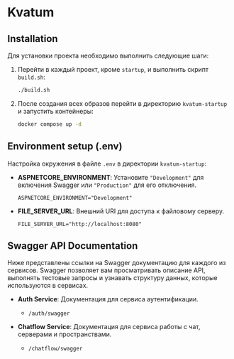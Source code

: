 # Kvatum

## Installation

Для установки проекта необходимо выполнить следующие шаги:

1. Перейти в каждый проект, кроме `startup`, и выполнить скрипт `build.sh`:
    ```bash
    ./build.sh
    ```

2. После создания всех образов перейти в директорию `kvatum-startup` и запустить контейнеры:
    ```bash
    docker compose up -d
    ```

## Environment setup (.env)

Настройка окружения в файле `.env` в директории `kvatum-startup`:

- **ASPNETCORE_ENVIRONMENT**: Установите `"Development"` для включения Swagger или `"Production"` для его отключения.
    ```plaintext
    ASPNETCORE_ENVIRONMENT="Development"
    ```

- **FILE_SERVER_URL**: Внешний URI для доступа к файловому серверу.
    ```plaintext
    FILE_SERVER_URL="http://localhost:8080"
    ```

## Swagger API Documentation

Ниже представлены ссылки на Swagger документацию для каждого из сервисов. Swagger позволяет вам просматривать описание API, выполнять тестовые запросы и узнавать структуру данных, которые используются в сервисах.

- **Auth Service**: Документация для сервиса аутентификации.
  - `/auth/swagger`

- **Chatflow Service**: Документация для сервиса работы с чат, серверами и пространствами.
  - `/chatflow/swagger`